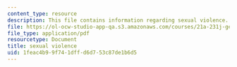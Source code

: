 ```yaml
---
content_type: resource
description: This file contains information regarding sexual violence.
file: https://ol-ocw-studio-app-qa.s3.amazonaws.com/courses/21a-231j-gender-sexuality-and-society-spring-2006/1feac4b99f741dffd6d753c87de1b6d5_MIT21A_213JS06_sxl_vio.pdf
file_type: application/pdf
resourcetype: Document
title: sexual violence
uid: 1feac4b9-9f74-1dff-d6d7-53c87de1b6d5
---
```

